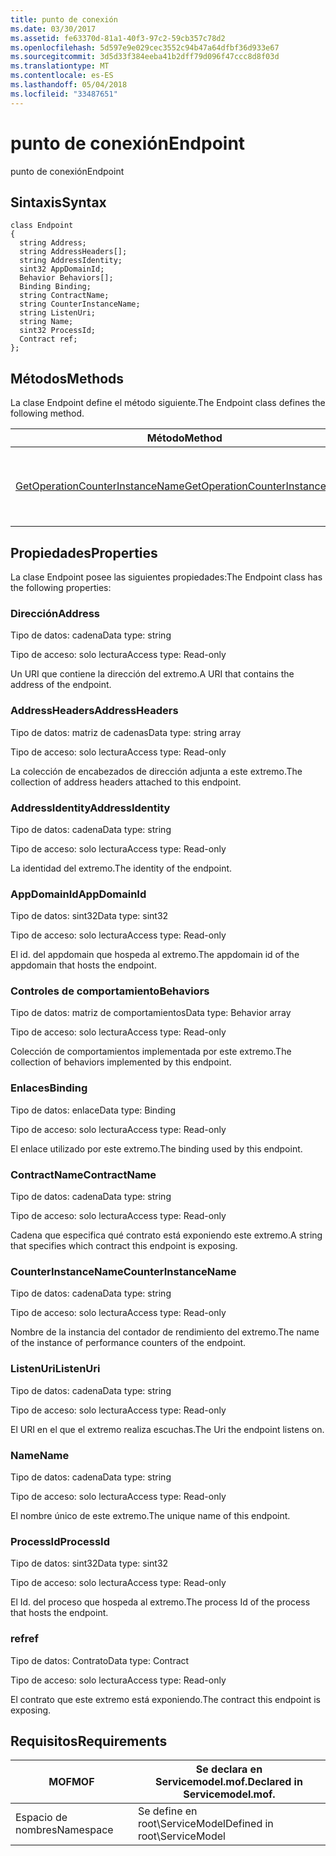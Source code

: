 ```yaml
---
title: punto de conexión
ms.date: 03/30/2017
ms.assetid: fe63370d-81a1-40f3-97c2-59cb357c78d2
ms.openlocfilehash: 5d597e9e029cec3552c94b47a64dfbf36d933e67
ms.sourcegitcommit: 3d5d33f384eeba41b2dff79d096f47ccc8d8f03d
ms.translationtype: MT
ms.contentlocale: es-ES
ms.lasthandoff: 05/04/2018
ms.locfileid: "33487651"
---
```

# <a name="endpoint"></a><span data-ttu-id="d2246-102">punto de conexión</span><span class="sxs-lookup"><span data-stu-id="d2246-102">Endpoint</span></span>
<span data-ttu-id="d2246-103">punto de conexión</span><span class="sxs-lookup"><span data-stu-id="d2246-103">Endpoint</span></span>  
  
## <a name="syntax"></a><span data-ttu-id="d2246-104">Sintaxis</span><span class="sxs-lookup"><span data-stu-id="d2246-104">Syntax</span></span>  
  
```  
class Endpoint  
{  
  string Address;  
  string AddressHeaders[];  
  string AddressIdentity;  
  sint32 AppDomainId;  
  Behavior Behaviors[];  
  Binding Binding;  
  string ContractName;  
  string CounterInstanceName;  
  string ListenUri;  
  string Name;  
  sint32 ProcessId;  
  Contract ref;  
};  
```  
  
## <a name="methods"></a><span data-ttu-id="d2246-105">Métodos</span><span class="sxs-lookup"><span data-stu-id="d2246-105">Methods</span></span>  
 <span data-ttu-id="d2246-106">La clase Endpoint define el método siguiente.</span><span class="sxs-lookup"><span data-stu-id="d2246-106">The Endpoint class defines the following method.</span></span>  
  
|<span data-ttu-id="d2246-107">Método</span><span class="sxs-lookup"><span data-stu-id="d2246-107">Method</span></span>|<span data-ttu-id="d2246-108">Descripción</span><span class="sxs-lookup"><span data-stu-id="d2246-108">Description</span></span>|  
|------------|-----------------|  
|[<span data-ttu-id="d2246-109">GetOperationCounterInstanceName</span><span class="sxs-lookup"><span data-stu-id="d2246-109">GetOperationCounterInstanceName</span></span>](../../../../../docs/framework/wcf/diagnostics/wmi/getoperationcounterinstancename.md)|<span data-ttu-id="d2246-110">Recupera el nombre de instancia del contador de rendimiento de la operación</span><span class="sxs-lookup"><span data-stu-id="d2246-110">Retrieves the operation performance counter instance name</span></span>|  
  
## <a name="properties"></a><span data-ttu-id="d2246-111">Propiedades</span><span class="sxs-lookup"><span data-stu-id="d2246-111">Properties</span></span>  
 <span data-ttu-id="d2246-112">La clase Endpoint posee las siguientes propiedades:</span><span class="sxs-lookup"><span data-stu-id="d2246-112">The Endpoint class has the following properties:</span></span>  
  
### <a name="address"></a><span data-ttu-id="d2246-113">Dirección</span><span class="sxs-lookup"><span data-stu-id="d2246-113">Address</span></span>  
 <span data-ttu-id="d2246-114">Tipo de datos: cadena</span><span class="sxs-lookup"><span data-stu-id="d2246-114">Data type: string</span></span>  
  
 <span data-ttu-id="d2246-115">Tipo de acceso: solo lectura</span><span class="sxs-lookup"><span data-stu-id="d2246-115">Access type: Read-only</span></span>  
  
 <span data-ttu-id="d2246-116">Un URI que contiene la dirección del extremo.</span><span class="sxs-lookup"><span data-stu-id="d2246-116">A URI that contains the address of the endpoint.</span></span>  
  
### <a name="addressheaders"></a><span data-ttu-id="d2246-117">AddressHeaders</span><span class="sxs-lookup"><span data-stu-id="d2246-117">AddressHeaders</span></span>  
 <span data-ttu-id="d2246-118">Tipo de datos: matriz de cadenas</span><span class="sxs-lookup"><span data-stu-id="d2246-118">Data type: string array</span></span>  
  
 <span data-ttu-id="d2246-119">Tipo de acceso: solo lectura</span><span class="sxs-lookup"><span data-stu-id="d2246-119">Access type: Read-only</span></span>  
  
 <span data-ttu-id="d2246-120">La colección de encabezados de dirección adjunta a este extremo.</span><span class="sxs-lookup"><span data-stu-id="d2246-120">The collection of address headers attached to this endpoint.</span></span>  
  
### <a name="addressidentity"></a><span data-ttu-id="d2246-121">AddressIdentity</span><span class="sxs-lookup"><span data-stu-id="d2246-121">AddressIdentity</span></span>  
 <span data-ttu-id="d2246-122">Tipo de datos: cadena</span><span class="sxs-lookup"><span data-stu-id="d2246-122">Data type: string</span></span>  
  
 <span data-ttu-id="d2246-123">Tipo de acceso: solo lectura</span><span class="sxs-lookup"><span data-stu-id="d2246-123">Access type: Read-only</span></span>  
  
 <span data-ttu-id="d2246-124">La identidad del extremo.</span><span class="sxs-lookup"><span data-stu-id="d2246-124">The identity of the endpoint.</span></span>  
  
### <a name="appdomainid"></a><span data-ttu-id="d2246-125">AppDomainId</span><span class="sxs-lookup"><span data-stu-id="d2246-125">AppDomainId</span></span>  
 <span data-ttu-id="d2246-126">Tipo de datos: sint32</span><span class="sxs-lookup"><span data-stu-id="d2246-126">Data type: sint32</span></span>  
  
 <span data-ttu-id="d2246-127">Tipo de acceso: solo lectura</span><span class="sxs-lookup"><span data-stu-id="d2246-127">Access type: Read-only</span></span>  
  
 <span data-ttu-id="d2246-128">El id. del appdomain que hospeda al extremo.</span><span class="sxs-lookup"><span data-stu-id="d2246-128">The appdomain id of the appdomain that hosts the endpoint.</span></span>  
  
### <a name="behaviors"></a><span data-ttu-id="d2246-129">Controles de comportamiento</span><span class="sxs-lookup"><span data-stu-id="d2246-129">Behaviors</span></span>  
 <span data-ttu-id="d2246-130">Tipo de datos: matriz de comportamientos</span><span class="sxs-lookup"><span data-stu-id="d2246-130">Data type: Behavior array</span></span>  
  
 <span data-ttu-id="d2246-131">Tipo de acceso: solo lectura</span><span class="sxs-lookup"><span data-stu-id="d2246-131">Access type: Read-only</span></span>  
  
 <span data-ttu-id="d2246-132">Colección de comportamientos implementada por este extremo.</span><span class="sxs-lookup"><span data-stu-id="d2246-132">The collection of behaviors implemented by this endpoint.</span></span>  
  
### <a name="binding"></a><span data-ttu-id="d2246-133">Enlaces</span><span class="sxs-lookup"><span data-stu-id="d2246-133">Binding</span></span>  
 <span data-ttu-id="d2246-134">Tipo de datos: enlace</span><span class="sxs-lookup"><span data-stu-id="d2246-134">Data type: Binding</span></span>  
  
 <span data-ttu-id="d2246-135">Tipo de acceso: solo lectura</span><span class="sxs-lookup"><span data-stu-id="d2246-135">Access type: Read-only</span></span>  
  
 <span data-ttu-id="d2246-136">El enlace utilizado por este extremo.</span><span class="sxs-lookup"><span data-stu-id="d2246-136">The binding used by this endpoint.</span></span>  
  
### <a name="contractname"></a><span data-ttu-id="d2246-137">ContractName</span><span class="sxs-lookup"><span data-stu-id="d2246-137">ContractName</span></span>  
 <span data-ttu-id="d2246-138">Tipo de datos: cadena</span><span class="sxs-lookup"><span data-stu-id="d2246-138">Data type: string</span></span>  
  
 <span data-ttu-id="d2246-139">Tipo de acceso: solo lectura</span><span class="sxs-lookup"><span data-stu-id="d2246-139">Access type: Read-only</span></span>  
  
 <span data-ttu-id="d2246-140">Cadena que especifica qué contrato está exponiendo este extremo.</span><span class="sxs-lookup"><span data-stu-id="d2246-140">A string that specifies which contract this endpoint is exposing.</span></span>  
  
### <a name="counterinstancename"></a><span data-ttu-id="d2246-141">CounterInstanceName</span><span class="sxs-lookup"><span data-stu-id="d2246-141">CounterInstanceName</span></span>  
 <span data-ttu-id="d2246-142">Tipo de datos: cadena</span><span class="sxs-lookup"><span data-stu-id="d2246-142">Data type: string</span></span>  
  
 <span data-ttu-id="d2246-143">Tipo de acceso: solo lectura</span><span class="sxs-lookup"><span data-stu-id="d2246-143">Access type: Read-only</span></span>  
  
 <span data-ttu-id="d2246-144">Nombre de la instancia del contador de rendimiento del extremo.</span><span class="sxs-lookup"><span data-stu-id="d2246-144">The name of the instance of performance counters of the endpoint.</span></span>  
  
### <a name="listenuri"></a><span data-ttu-id="d2246-145">ListenUri</span><span class="sxs-lookup"><span data-stu-id="d2246-145">ListenUri</span></span>  
 <span data-ttu-id="d2246-146">Tipo de datos: cadena</span><span class="sxs-lookup"><span data-stu-id="d2246-146">Data type: string</span></span>  
  
 <span data-ttu-id="d2246-147">Tipo de acceso: solo lectura</span><span class="sxs-lookup"><span data-stu-id="d2246-147">Access type: Read-only</span></span>  
  
 <span data-ttu-id="d2246-148">El URI en el que el extremo realiza escuchas.</span><span class="sxs-lookup"><span data-stu-id="d2246-148">The Uri the endpoint listens on.</span></span>  
  
### <a name="name"></a><span data-ttu-id="d2246-149">Name</span><span class="sxs-lookup"><span data-stu-id="d2246-149">Name</span></span>  
 <span data-ttu-id="d2246-150">Tipo de datos: cadena</span><span class="sxs-lookup"><span data-stu-id="d2246-150">Data type: string</span></span>  
  
 <span data-ttu-id="d2246-151">Tipo de acceso: solo lectura</span><span class="sxs-lookup"><span data-stu-id="d2246-151">Access type: Read-only</span></span>  
  
 <span data-ttu-id="d2246-152">El nombre único de este extremo.</span><span class="sxs-lookup"><span data-stu-id="d2246-152">The unique name of this endpoint.</span></span>  
  
### <a name="processid"></a><span data-ttu-id="d2246-153">ProcessId</span><span class="sxs-lookup"><span data-stu-id="d2246-153">ProcessId</span></span>  
 <span data-ttu-id="d2246-154">Tipo de datos: sint32</span><span class="sxs-lookup"><span data-stu-id="d2246-154">Data type: sint32</span></span>  
  
 <span data-ttu-id="d2246-155">Tipo de acceso: solo lectura</span><span class="sxs-lookup"><span data-stu-id="d2246-155">Access type: Read-only</span></span>  
  
 <span data-ttu-id="d2246-156">El Id. del proceso que hospeda al extremo.</span><span class="sxs-lookup"><span data-stu-id="d2246-156">The process Id of the process that hosts the endpoint.</span></span>  
  
### <a name="ref"></a><span data-ttu-id="d2246-157">ref</span><span class="sxs-lookup"><span data-stu-id="d2246-157">ref</span></span>  
 <span data-ttu-id="d2246-158">Tipo de datos: Contrato</span><span class="sxs-lookup"><span data-stu-id="d2246-158">Data type: Contract</span></span>  
  
 <span data-ttu-id="d2246-159">Tipo de acceso: solo lectura</span><span class="sxs-lookup"><span data-stu-id="d2246-159">Access type: Read-only</span></span>  
  
 <span data-ttu-id="d2246-160">El contrato que este extremo está exponiendo.</span><span class="sxs-lookup"><span data-stu-id="d2246-160">The contract this endpoint is exposing.</span></span>  
  
## <a name="requirements"></a><span data-ttu-id="d2246-161">Requisitos</span><span class="sxs-lookup"><span data-stu-id="d2246-161">Requirements</span></span>  
  
|<span data-ttu-id="d2246-162">MOF</span><span class="sxs-lookup"><span data-stu-id="d2246-162">MOF</span></span>|<span data-ttu-id="d2246-163">Se declara en Servicemodel.mof.</span><span class="sxs-lookup"><span data-stu-id="d2246-163">Declared in Servicemodel.mof.</span></span>|  
|---------|-----------------------------------|  
|<span data-ttu-id="d2246-164">Espacio de nombres</span><span class="sxs-lookup"><span data-stu-id="d2246-164">Namespace</span></span>|<span data-ttu-id="d2246-165">Se define en root\ServiceModel</span><span class="sxs-lookup"><span data-stu-id="d2246-165">Defined in root\ServiceModel</span></span>|
